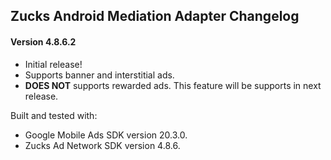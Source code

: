 ## Zucks Android Mediation Adapter Changelog

#### Version 4.8.6.2

- Initial release!
- Supports banner and interstitial ads.
- **DOES NOT** supports rewarded ads. This feature will be supports in next release.

Built and tested with:
- Google Mobile Ads SDK version 20.3.0.
- Zucks Ad Network SDK version 4.8.6.
